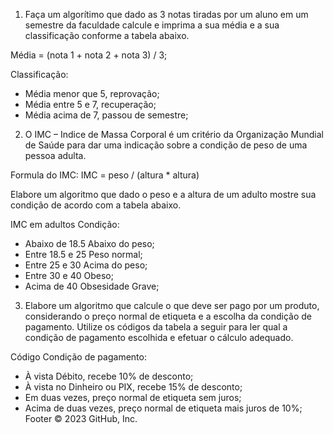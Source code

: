 1) Faça um algorítimo que dado as 3 notas tiradas por um aluno em um semestre da faculdade calcule e imprima a sua média e a sua classificação conforme a tabela abaixo.

Média = (nota 1 + nota 2 + nota 3) / 3;

Classificação:
- Média menor que 5, reprovação;
- Média entre 5 e 7, recuperação;
- Média acima de 7, passou de semestre;


2) O IMC – Indice de Massa Corporal é um critério da Organização Mundial de Saúde para dar uma indicação sobre a condição de peso de uma pessoa adulta. 

Formula do IMC:
IMC = peso / (altura * altura)

Elabore um algoritmo que dado o peso e a altura de um adulto mostre sua condição de acordo com a tabela abaixo.

IMC em adultos Condição:
- Abaixo de 18.5 Abaixo do peso;
- Entre 18.5 e 25 Peso normal;
- Entre 25 e 30 Acima do peso;
- Entre 30 e 40 Obeso;
- Acima de 40 Obsesidade Grave;


3) Elabore um algoritmo que calcule o que deve ser pago por um produto, considerando o preço normal de etiqueta e a escolha da condição de pagamento. 
Utilize os códigos da tabela a seguir para ler qual a condição de pagamento escolhida e efetuar o cálculo adequado.

Código Condição de pagamento:
- À vista Débito, recebe 10% de desconto;
- À vista no Dinheiro ou PIX, recebe 15% de desconto;
- Em duas vezes, preço normal de etiqueta sem juros;
- Acima de duas vezes, preço normal de etiqueta mais juros de 10%;
Footer
© 2023 GitHub, Inc.